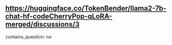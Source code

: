 ## https://huggingface.co/TokenBender/llama2-7b-chat-hf-codeCherryPop-qLoRA-merged/discussions/3

contains_question: no